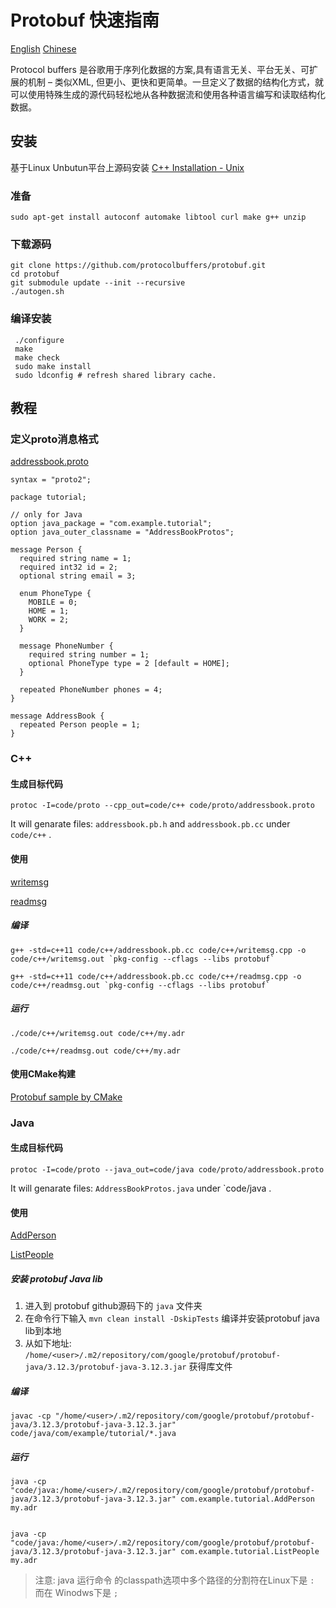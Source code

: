 # Protobuf 快速指南

[English](./README.md) [Chinese](README_zh.md)

Protocol buffers 是谷歌用于序列化数据的方案,具有语言无关、平台无关、可扩展的机制 – 类似XML, 但更小、更快和更简单。一旦定义了数据的结构化方式，就可以使用特殊生成的源代码轻松地从各种数据流和使用各种语言编写和读取结构化数据。 

## 安装

基于Linux Unbutun平台上源码安装 [C++ Installation - Unix](https://github.com/protocolbuffers/protobuf/tree/master/src)

### 准备

```shell
sudo apt-get install autoconf automake libtool curl make g++ unzip
```

### 下载源码

```shell
git clone https://github.com/protocolbuffers/protobuf.git
cd protobuf
git submodule update --init --recursive
./autogen.sh
```

### 编译安装

```shell
 ./configure
 make
 make check
 sudo make install
 sudo ldconfig # refresh shared library cache.
```

## 教程

### 定义proto消息格式

[addressbook.proto](https://github.com/daileyet/protobuf_guide/blob/master/code/proto/addressbook.proto)

```
syntax = "proto2";

package tutorial;

// only for Java
option java_package = "com.example.tutorial";
option java_outer_classname = "AddressBookProtos";

message Person {
  required string name = 1;
  required int32 id = 2;
  optional string email = 3;

  enum PhoneType {
    MOBILE = 0;
    HOME = 1;
    WORK = 2;
  }

  message PhoneNumber {
    required string number = 1;
    optional PhoneType type = 2 [default = HOME];
  }

  repeated PhoneNumber phones = 4;
}

message AddressBook {
  repeated Person people = 1;
}
```

### C++

#### 生成目标代码

```shell
protoc -I=code/proto --cpp_out=code/c++ code/proto/addressbook.proto
```

It will genarate files: `addressbook.pb.h` and `addressbook.pb.cc` under `code/c++` .

#### 使用

[writemsg](https://github.com/daileyet/protobuf_guide/blob/master/code/c%2B%2B/writemsg.cpp)

[readmsg](https://github.com/daileyet/protobuf_guide/blob/master/code/c%2B%2B/readmsg.cpp)

##### 编译

```shell
g++ -std=c++11 code/c++/addressbook.pb.cc code/c++/writemsg.cpp -o code/c++/writemsg.out `pkg-config --cflags --libs protobuf`
```

```shell
g++ -std=c++11 code/c++/addressbook.pb.cc code/c++/readmsg.cpp -o code/c++/readmsg.out `pkg-config --cflags --libs protobuf`
```

##### 运行

```shell
./code/c++/writemsg.out code/c++/my.adr

./code/c++/readmsg.out code/c++/my.adr
```

#### 使用CMake构建

[Protobuf sample by CMake ](./doc/cmake_protobuf.md)


### Java

#### 生成目标代码

```shell
protoc -I=code/proto --java_out=code/java code/proto/addressbook.proto
```

It will genarate files: `AddressBookProtos.java` under `code/java .

#### 使用

[AddPerson](code/java/AddPerson.java)

[ListPeople](code/java/ListPeople.java)

##### 安装 protobuf Java lib

1. 进入到 protobuf github源码下的 `java` 文件夹 
2. 在命令行下输入 `mvn clean install -DskipTests` 编译并安装protobuf java lib到本地
3. 从如下地址: `/home/<user>/.m2/repository/com/google/protobuf/protobuf-java/3.12.3/protobuf-java-3.12.3.jar` 获得库文件

##### 编译

```shell
javac -cp "/home/<user>/.m2/repository/com/google/protobuf/protobuf-java/3.12.3/protobuf-java-3.12.3.jar" code/java/com/example/tutorial/*.java
```

##### 运行

```shell
java -cp "code/java:/home/<user>/.m2/repository/com/google/protobuf/protobuf-java/3.12.3/protobuf-java-3.12.3.jar" com.example.tutorial.AddPerson my.adr


java -cp "code/java:/home/<user>/.m2/repository/com/google/protobuf/protobuf-java/3.12.3/protobuf-java-3.12.3.jar" com.example.tutorial.ListPeople my.adr
```

> 注意: java 运行命令 的classpath选项中多个路径的分割符在Linux下是 `:` 而在 Winodws下是 `;`